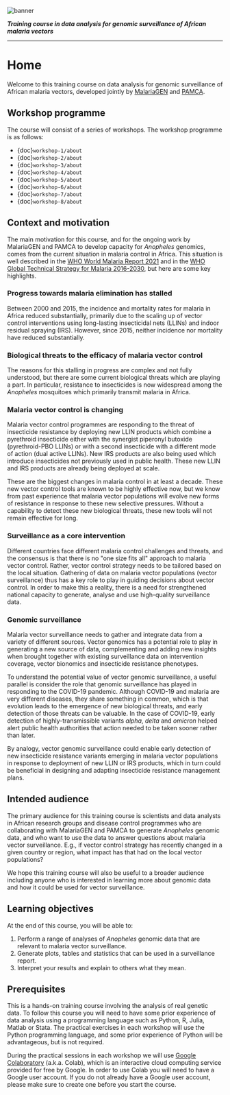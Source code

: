![banner](banner.jpg)

***Training course in data analysis for genomic surveillance of African malaria vectors***

---

# Home

Welcome to this training course on data analysis for genomic surveillance of African malaria vectors, developed jointly by [MalariaGEN](https://www.malariagen.net) and [PAMCA](https://www.pamca.org). 


## Workshop programme

The course will consist of a series of workshops. The workshop programme is as follows:

* {doc}`workshop-1/about`
* {doc}`workshop-2/about`
* {doc}`workshop-3/about`
* {doc}`workshop-4/about`
* {doc}`workshop-5/about`
* {doc}`workshop-6/about`
* {doc}`workshop-7/about`
* {doc}`workshop-8/about`

## Context and motivation

The main motivation for this course, and for the ongoing work by MalariaGEN and PAMCA to develop capacity for *Anopheles* genomics, comes from the current situation in malaria control in Africa. This situation is well described in the [WHO World Malaria Report 2021](https://www.who.int/teams/global-malaria-programme/reports/world-malaria-report-2021) and in the [WHO Global Technical Strategy for Malaria 2016-2030](https://www.who.int/publications/i/item/9789240031357), but here are some key highlights.

### Progress towards malaria elimination has stalled

Between 2000 and 2015, the incidence and mortality rates for malaria in Africa reduced substantially, primarily due to the scaling up of vector control interventions using long-lasting insecticidal nets (LLINs) and indoor residual spraying (IRS). However, since 2015, neither incidence nor mortality have reduced substantially. 

### Biological threats to the efficacy of malaria vector control

The reasons for this stalling in progress are complex and not fully understood, but there are some current biological threats which are playing a part. In particular, resistance to insecticides is now widespread among the *Anopheles* mosquitoes which primarily transmit malaria in Africa. 

### Malaria vector control is changing

Malaria vector control programmes are responding to the threat of insecticide resistance by deploying new LLIN products which combine a pyrethroid insecticide either with the synergist piperonyl butoxide (pyrethroid-PBO LLINs) or with a second insecticide with a different mode of action (dual active LLINs). New IRS products are also being used which introduce insecticides not previously used in public health. These new LLIN and IRS products are already being deployed at scale.

These are the biggest changes in malaria control in at least a decade. These new vector control tools are known to be highly effective now, but we know from past experience that malaria vector populations will evolve new forms of resistance in response to these new selective pressures. Without a capability to detect these new biological threats, these new tools will not remain effective for long.

### Surveillance as a core intervention

Different countries face different malaria control challenges and threats, and the consensus is that there is no "one size fits all" approach to malaria vector control. Rather, vector control strategy needs to be tailored based on the local situation. Gathering of data on malaria vector populations (vector surveillance) thus has a key role to play in guiding decisions about vector control. In order to make this a reality, there is a need for strengthened national capacity to generate, analyse and use high-quality surveillance data.

### Genomic surveillance

Malaria vector surveillance needs to gather and integrate data from a variety of different sources. Vector genomics has a potential role to play in generating a new source of data, complementing and adding new insights when brought together with existing surveillance data on intervention coverage, vector bionomics and insecticide resistance phenotypes. 

To understand the potential value of vector genomic surveillance, a useful parallel is consider the role that genomic surveillance has played in responding to the COVID-19 pandemic. Although COVID-19 and malaria are very different diseases, they share something in common, which is that evolution leads to the emergence of new biological threats, and early detection of those threats can be valuable. In the case of COVID-19, early detection of highly-transmissible variants *alpha*, *delta* and *omicron* helped alert public health authorities that action needed to be taken sooner rather than later. 

By analogy, vector genomic surveillance could enable early detection of new insecticide resistance variants emerging in malaria vector populations in response to deployment of new LLIN or IRS products, which in turn could be beneficial in designing and adapting insecticide resistance management plans. 


## Intended audience

The primary audience for this training course is scientists and data analysts in African research groups and disease control programmes who are collaborating with MalariaGEN and PAMCA to generate *Anopheles* genomic data, and who want to use the data to answer questions about malaria vector surveillance. E.g., if vector control strategy has recently changed in a given country or region, what impact has that had on the local vector populations?

We hope this training course will also be useful to a broader audience including anyone who is interested in learning more about genomic data and how it could be used for vector surveillance.


## Learning objectives

At the end of this course, you will be able to:

1. Perform a range of analyses of *Anopheles* genomic data that are relevant to malaria vector surveillance.
1. Generate plots, tables and statistics that can be used in a surveillance report.
1. Interpret your results and explain to others what they mean.


## Prerequisites

This is a hands-on training course involving the analysis of real genetic data. To follow this course you will need to have some prior experience of data analysis using a programming language such as Python, R, Julia, Matlab or Stata. The practical exercises in each workshop will use the Python programming language, and some prior experience of Python will be advantageous, but is not required.

During the practical sessions in each workshop we will use [Google Colaboratory](https://colab.research.google.com/) (a.k.a. Colab), which is an interactive cloud computing service provided for free by Google. In order to use Colab you will need to have a Google user account. If you do not already have a Google user account, please make sure to create one before you start the course.

